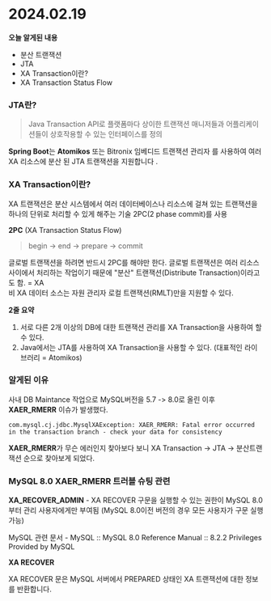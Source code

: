 # 2024.02.19

**오늘 알게된 내용**
- 분산 트랜잭션
- JTA
- XA Transaction이란?
- XA Transaction Status Flow

### JTA란?
>Java Transaction API로 플랫폼마다 상이한 트랜잭션 매니저들과 어플리케이션들이 상호작용할 수 있는 인터페이스를 정의    

**Spring Boot**는 **Atomikos** 또는 Bitronix 임베디드 트랜잭션 관리자 를 사용하여 여러 XA 리소스에 분산 된 JTA 트랜잭션을 지원합니다 .

### XA Transaction이란? 
XA 트랜잭션은 분산 시스템에서 여러 데이터베이스나 리소스에 걸쳐 있는 트랜잭션을 하나의 단위로 처리할 수 있게 해주는 기술
2PC(2 phase commit)를 사용


**2PC**  (XA Transaction Status Flow)  
> begin -> end -> prepare  -> commit  

글로벌 트랜잭션을 하려면 반드시 2PC를 해야만 한다.
글로벌 트랜잭션은 여러 리소스 사이에서 처리하는 작업이기 때문에 "분산" 트랜잭션(Distribute Transaction)이라고도 함. = XA  
비 XA 데이터 소스는 자원 관리자 로컬 트랜잭션(RMLT)만을 지원할 수 있다.

**2줄 요약**  
1. 서로 다른 2개 이상의 DB에 대한 트랜잭션 관리를 XA Transaction을 사용하여 할 수 있다.
2. Java에서는 JTA를 사용하여 XA Transaction을 사용할 수 있다.  (대표적인 라이브러리 = Atomikos)  

### 알게된 이유
사내 DB Maintance 작업으로 MySQL버전을 5.7 -> 8.0로 올린 이후
**XAER_RMERR** 이슈가 발생했다.

```
com.mysql.cj.jdbc.MysqlXAException: XAER_RMERR: Fatal error occurred in the transaction branch - check your data for consistency
```

**XAER_RMERR**가 무슨 에러인지 찾아보다 보니 XA Transaction -> JTA -> 분산트랜잭션 순으로 찾아보게 되었다.


### MySQL 8.0 XAER_RMERR 트러블 슈팅 관련

**XA_RECOVER_ADMIN** - XA RECOVER 구문을 실행할 수 있는 권한이 MySQL 8.0부터 관리 사용자에게만 부여됨 (MySQL 8.0이전 버전의 경우 모든 사용자가 구문 실행 가능)

MySQL 관련 문서 - MySQL :: MySQL 8.0 Reference Manual :: 8.2.2 Privileges Provided by MySQL 

**XA RECOVER**

XA RECOVER 문은 MySQL 서버에서 PREPARED 상태인 XA 트랜잭션에 대한 정보를 반환합니다.